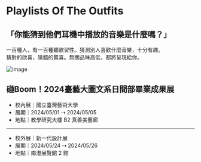 # Playlists Of The Outfits

## 「你能猜到他們耳機中播放的音樂是什麼嗎？」

一百種人，有一百種聽歌習性。猜測別人喜歡什麼音樂，十分有趣。  
猜對的欣喜，猜錯的驚喜。無關品味高低，都將呈現給你。

![image](https://i.imgur.com/7sKyYpO.png)

## 碰Boom！2024臺藝大圖文系日間部畢業成果展

- 校內展｜國立臺灣藝術大學
- 展期｜2024/05/01 ⇢ 2024/05/05
- 地點｜教學研究大樓 B2 真善美藝廊
---
- 校外展｜新一代設計展
- 展期｜2024/05/24 ⇢ 2024/05/26
- 地點｜南港展覽館 2 館